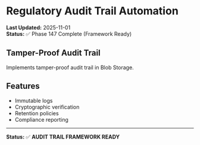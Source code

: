 # Regulatory Audit Trail Automation

**Last Updated:** 2025-11-01  
**Status:** ✅ Phase 147 Complete (Framework Ready)

## Tamper-Proof Audit Trail

Implements tamper-proof audit trail in Blob Storage.

## Features

- Immutable logs
- Cryptographic verification
- Retention policies
- Compliance reporting

---

**Status:** ✅ **AUDIT TRAIL FRAMEWORK READY**
